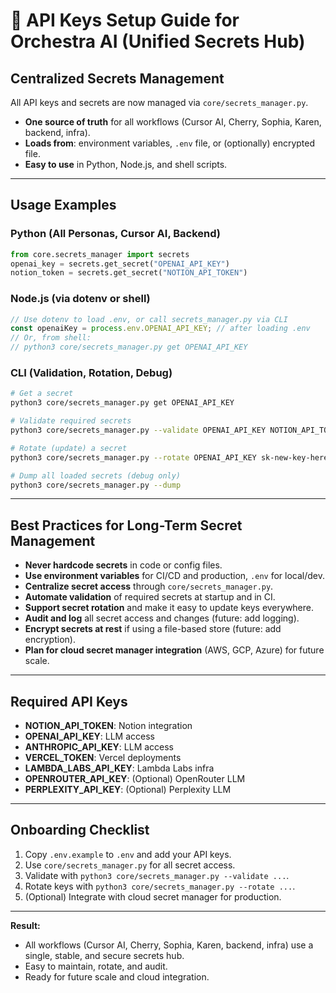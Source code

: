 # 🔑 API Keys Setup Guide for Orchestra AI (Unified Secrets Hub)

## Centralized Secrets Management

All API keys and secrets are now managed via `core/secrets_manager.py`.
- **One source of truth** for all workflows (Cursor AI, Cherry, Sophia, Karen, backend, infra).
- **Loads from**: environment variables, `.env` file, or (optionally) encrypted file.
- **Easy to use** in Python, Node.js, and shell scripts.

---

## Usage Examples

### Python (All Personas, Cursor AI, Backend)
```python
from core.secrets_manager import secrets
openai_key = secrets.get_secret("OPENAI_API_KEY")
notion_token = secrets.get_secret("NOTION_API_TOKEN")
```

### Node.js (via dotenv or shell)
```js
// Use dotenv to load .env, or call secrets_manager.py via CLI
const openaiKey = process.env.OPENAI_API_KEY; // after loading .env
// Or, from shell:
// python3 core/secrets_manager.py get OPENAI_API_KEY
```

### CLI (Validation, Rotation, Debug)
```bash
# Get a secret
python3 core/secrets_manager.py get OPENAI_API_KEY

# Validate required secrets
python3 core/secrets_manager.py --validate OPENAI_API_KEY NOTION_API_TOKEN

# Rotate (update) a secret
python3 core/secrets_manager.py --rotate OPENAI_API_KEY sk-new-key-here

# Dump all loaded secrets (debug only)
python3 core/secrets_manager.py --dump
```

---

## Best Practices for Long-Term Secret Management

- **Never hardcode secrets** in code or config files.
- **Use environment variables** for CI/CD and production, `.env` for local/dev.
- **Centralize secret access** through `core/secrets_manager.py`.
- **Automate validation** of required secrets at startup and in CI.
- **Support secret rotation** and make it easy to update keys everywhere.
- **Audit and log** all secret access and changes (future: add logging).
- **Encrypt secrets at rest** if using a file-based store (future: add encryption).
- **Plan for cloud secret manager integration** (AWS, GCP, Azure) for future scale.

---

## Required API Keys

- **NOTION_API_TOKEN**: Notion integration
- **OPENAI_API_KEY**: LLM access
- **ANTHROPIC_API_KEY**: LLM access
- **VERCEL_TOKEN**: Vercel deployments
- **LAMBDA_LABS_API_KEY**: Lambda Labs infra
- **OPENROUTER_API_KEY**: (Optional) OpenRouter LLM
- **PERPLEXITY_API_KEY**: (Optional) Perplexity LLM

---

## Onboarding Checklist

1. Copy `.env.example` to `.env` and add your API keys.
2. Use `core/secrets_manager.py` for all secret access.
3. Validate with `python3 core/secrets_manager.py --validate ...`.
4. Rotate keys with `python3 core/secrets_manager.py --rotate ...`.
5. (Optional) Integrate with cloud secret manager for production.

---

**Result:**
- All workflows (Cursor AI, Cherry, Sophia, Karen, backend, infra) use a single, stable, and secure secrets hub.
- Easy to maintain, rotate, and audit.
- Ready for future scale and cloud integration.
